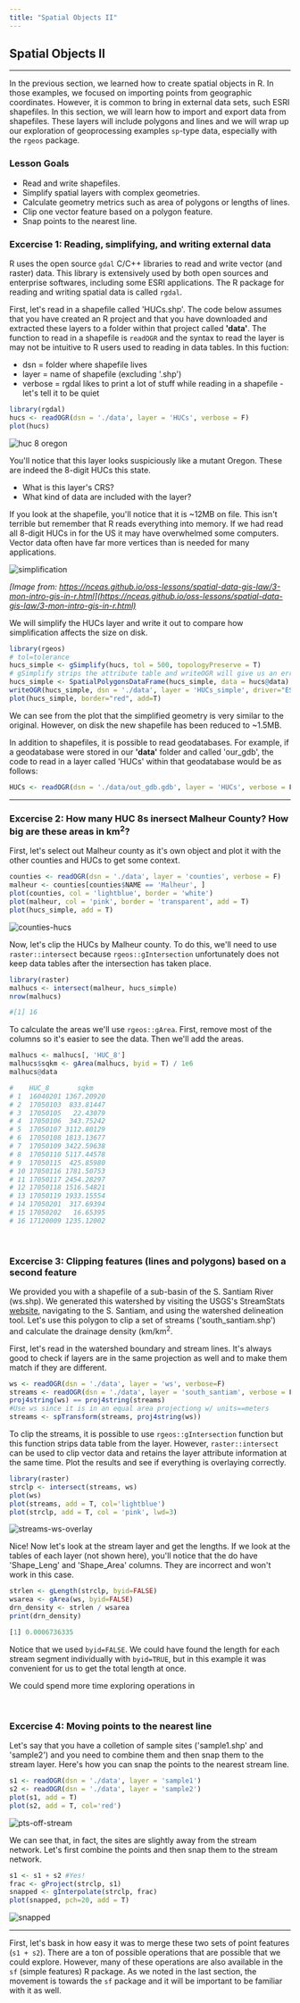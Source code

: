 ```yaml
---
title: "Spatial Objects II"
---
```


## Spatial Objects II

----

In the previous section, we learned how to create spatial objects in R. In those examples, we focused on importing points from geographic coordinates. However, it is common to bring in external data sets, such ESRI shapefiles. In this section, we will learn how to import and export data from shapefiles. These layers will include polygons and lines and we will wrap up our exploration of geoprocessing examples `sp`-type data, especially with the `rgeos` package. 

### Lesson Goals

- Read and write shapefiles.
- Simplify spatial layers with complex geometries.
- Calculate geometry metrics such as area of polygons or lengths of lines.
- Clip one vector feature based on a polygon feature.
- Snap points to the nearest line.

### Excercise 1: Reading, simplifying, and writing external data

R uses the open source `gdal` C/C++ libraries to read and write vector (and raster) data. This library is extensively used by both open sources and enterprise softwares, including some ESRI applications. The R package for reading and writing spatial data is called `rgdal`. 

First, let's read in a shapefile called 'HUCs.shp'. The code below assumes that you have created an R project and that you have downloaded and extracted these layers to a folder within that project called **'data'**. The function to read in a shapefile is `readOGR` and the syntax to read the layer is may not be intuitive to R users used to reading in data tables. In this fuction:

- dsn = folder where shapefile lives
- layer = name of shapefile (excluding '.shp')
- verbose = rgdal likes to print a lot of stuff while reading in a shapefile - let's tell it to be quiet

```r
library(rgdal)
hucs <- readOGR(dsn = './data', layer = 'HUCs', verbose = F)
plot(hucs)
```

![huc 8 oregon](../../../img/hucs-8a.png)

You'll notice that this layer looks suspiciously like a mutant Oregon. These are indeed the 8-digit HUCs this state. 

- What is this layer's CRS?
- What kind of data are included with the layer?

If you look at the shapefile, you'll notice that it is ~12MB on file. This isn't terrible but remember that R reads everything into memory. If we had read all 8-digit HUCs in for the US it may have overwhelmed some computers. Vector data often have far more vertices than is needed for many applications.

![simplification](../../../img/simplification.png)

*[Image from: https://nceas.github.io/oss-lessons/spatial-data-gis-law/3-mon-intro-gis-in-r.html](https://nceas.github.io/oss-lessons/spatial-data-gis-law/3-mon-intro-gis-in-r.html)*

We will simplify the HUCs layer and write it out to compare how simplification affects the size on disk.

```r
library(rgeos)
# tol=tolerance
hucs_simple <- gSimplify(hucs, tol = 500, topologyPreserve = T)
# gSimplify strips the attribute table and writeOGR will give us an error if we try to write a shapefile without a table. 
hucs_simple <- SpatialPolygonsDataFrame(hucs_simple, data = hucs@data)
writeOGR(hucs_simple, dsn = './data', layer = 'HUCs_simple', driver="ESRI Shapefile", overwrite_layer = T)
plot(hucs_simple, border="red", add=T)
```

We can see from the plot that the simplified geometry is very similar to the original. However, on disk the new shapefile has been reduced to ~1.5MB. 

In addition to shapefiles, it is possible to read geodatabases. For example, if a geodatabase were stored in our **'data'** folder and called 'our_gdb', the code to read in a layer called 'HUCs' within that geodatabase would be as follows:

```r
HUCs <- readOGR(dsn = './data/out_gdb.gdb', layer = 'HUCs', verbose = F)
```

---

### Excercise 2: How many HUC 8s inersect Malheur County? How big are these areas in km<sup>2</sup>? 

First, let's select out Malheur county as it's own object and plot it with the other counties and HUCs to get some context.

```r
counties <- readOGR(dsn = './data', layer = 'counties', verbose = F)
malheur <- counties[counties$NAME == 'Malheur', ]
plot(counties, col = 'lightblue', border = 'white')
plot(malheur, col = 'pink', border = 'transparent', add = T)
plot(hucs_simple, add = T)
```

![counties-hucs](../../../img/counties-hucs.png)

Now, let's clip the HUCs by Malheur county. To do this, we'll need to use `raster::intersect` because `rgeos::gIntersection` unfortunately does not keep data tables after the intersection has taken place.

```r
library(raster)
malhucs <- intersect(malheur, hucs_simple)
nrow(malhucs)
```
```r
#[1] 16
```

To calculate the areas we'll use `rgeos::gArea`. First, remove most of the columns so it's easier to see the data. Then we'll add the areas.

```r
malhucs <- malhucs[, 'HUC_8']
malhucs$sqkm <- gArea(malhucs, byid = T) / 1e6
malhucs@data
```
```r
#    HUC_8       sqkm
# 1  16040201 1367.20920
# 2  17050103  833.81447
# 3  17050105   22.43079
# 4  17050106  343.75242
# 5  17050107 3112.80129
# 6  17050108 1813.13677
# 7  17050109 3422.59638
# 8  17050110 5117.44578
# 9  17050115  425.85980
# 10 17050116 1781.50753
# 11 17050117 2454.28297
# 12 17050118 1516.54821
# 13 17050119 1933.15554
# 14 17050201  317.69394
# 15 17050202   16.65395
# 16 17120009 1235.12002
```

<br>

### Excercise 3: Clipping features (lines and polygons) based on a second feature

We provided you with a shapefile of a sub-basin of the S. Santiam River (ws.shp). We generated this watershed by visiting the USGS's StreamStats [website](https://streamstats.usgs.gov/ss/), navigating to the S. Santiam, and using the watershed delineation tool. Let's use this polygon to clip a set of streams ('south_santiam.shp') and calculate the drainage density (km/km<sup>2</sup>. 

First, let's read in the watershed boundary and stream lines. It's always good to check if layers are in the same projection as well and to make them match if they are different. 

```r
ws <- readOGR(dsn = './data', layer = 'ws', verbose=F)
streams <- readOGR(dsn = './data', layer = 'south_santiam', verbose = F)
proj4string(ws) == proj4string(streams)
#Use ws since it is in an equal area projectiong w/ units==meters
streams <- spTransform(streams, proj4string(ws))
```

To clip the streams, it is possible to use `rgeos::gIntersection` function but this function strips data table from the layer. However, `raster::intersect` can be used to clip vector data and retains the layer attribute information at the same time. Plot the results and see if everything is overlaying correctly.

```r
library(raster)
strclp <- intersect(streams, ws)
plot(ws)
plot(streams, add = T, col='lightblue')
plot(strclp, add = T, col = 'pink', lwd=3)
```

![streams-ws-overlay](../../../img/streams-ws-overlay.png)

Nice! Now let's look at the stream layer and get the lengths. If we look at the tables of each layer (not shown here), you'll notice that the do have 'Shape_Leng' and 'Shape_Area' columns. They are incorrect and won't work in this case.

```r
strlen <- gLength(strclp, byid=FALSE)
wsarea <- gArea(ws, byid=FALSE)
drn_density <- strlen / wsarea
print(drn_density)
```
```r
[1] 0.0006736335
```

Notice that we used `byid=FALSE`. We could have found the length for each stream segment individually with `byid=TRUE`, but in this example it was convenient for us to get the total length at once. 

We could spend more time exploring operations in 

<br>

### Excercise 4: Moving points to the nearest line 

Let's say that you have a colletion of sample sites ('sample1.shp' and 'sample2') and you need to combine them and then snap them to the stream layer. Here's how you can snap the points to the nearest stream line. 

```r
s1 <- readOGR(dsn = './data', layer = 'sample1')
s2 <- readOGR(dsn = './data', layer = 'sample2')
plot(s1, add = T)
plot(s2, add = T, col='red')
```

![pts-off-stream](../../../img/pts-off-stream.png)

We can see that, in fact, the sites are slightly away from the stream network. Let's first combine the points and then snap them to the stream network. 

```r
s1 <- s1 + s2 #Yes! 
frac <- gProject(strclp, s1)
snapped <- gInterpolate(strclp, frac)
plot(snapped, pch=20, add = T)
```

![snapped](../../../img/snapped.png)

---

First, let's bask in how easy it was to merge these two sets of point features (`s1 + s2`). There are a ton of possible operations that are possible that we could explore. However, many of these operations are also available in the `sf` (simple features) R package. As we noted in the last section, the movement is towards the `sf` package and it will be important to be familiar with it as well. 


